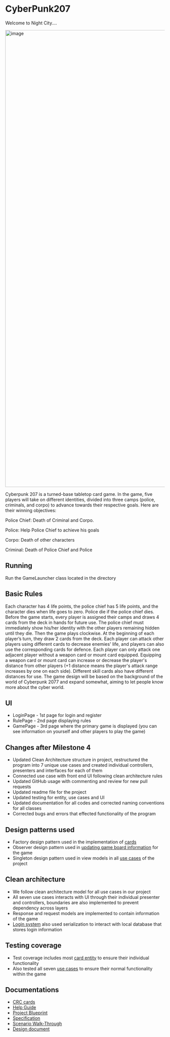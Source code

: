 # CyberPunk207

Welcome to Night City....

<img width="1439" alt="image" src="https://user-images.githubusercontent.com/105243930/205428299-ffaf8462-70fa-4a22-8584-bc09986ce6d4.png">


Cyberpunk 207 is a turned-base tabletop card game. In the game, five players will take on different identities, divided into three camps (police, criminals, and corpo) to advance towards their respective goals. Here are their winning objectives:

Police Chief: Death of Criminal and Corpo.

Police: Help Police Chief to achieve his goals

Corpo: Death of other characters

Criminal: Death of Police Chief and Police


## Running
Run the GameLauncher class located in the directory

## Basic Rules

Each character has 4 life points, the police chief has 5 life points, and the character dies when life goes to zero. Police die if the police chief dies. Before the game starts, every player is assigned their camps and draws 4 cards from the deck in hands for future use. The police chief must immediately show his/her identity with the other players remaining hidden until they die. Then the game plays clockwise. At the beginning of each player’s turn, they draw 2 cards from the deck. Each player can attack other players using different cards to decrease enemies' life, and players can also use the corresponding cards for defence. Each player can only attack one adjacent player without a weapon card or mount card equipped. Equipping a weapon card or mount card can increase or decrease the player's distance from other players (+1 distance means the player's attack range increases by one on each side). Different skill cards also have different distances for use. The game design will be based on the background of the world of Cyberpunk 2077 and expand somewhat, aiming to let people know more about the cyber world.

## UI
* LoginPage - 1st page for login and register
* RulePage - 2nd page displaying rules
* GamePage - 3rd page where the primary game is displayed (you can see information on yourself and other players to play the game)

## Changes after Milestone 4
- Updated Clean Architecture structure in project, restructured the program into 7 unique use cases and created individual controllers, presenters and interfaces for each of them
- Connected use case with front end UI following clean architecture	rules
- Updated GitHub usage with commenting and review for new pull requests
- Updated readme file for the project
- Updated testing for entity, use cases and UI
- Updated documentation for all codes and corrected naming conventions for all classes
- Corrected bugs and errors that effected functionality of the program

## Design patterns used
* Factory design pattern used in the implementation of [cards](https://github.com/CSC207-2022F-UofT/course-project-group-148/tree/main/src/main/java/entity/Card)
* Observer design pattern used in [updating game board information](https://github.com/CSC207-2022F-UofT/course-project-group-148/tree/main/src/main/java/UseCase/GlobalStatus) for the game
* Singleton design pattern used in view models in all [use cases](https://github.com/CSC207-2022F-UofT/course-project-group-148/tree/main/src/main/java/UseCase) of the project

## Clean architecture
* We follow clean architecture model for all use cases in our project
* All seven use cases interacts with UI through their individual presenter and controllers, boundaries are also implemented to prevent dependency across layers
* Response and request models are implemented to contain information of the game
* [Login system](https://github.com/CSC207-2022F-UofT/course-project-group-148/tree/main/src/main/java/UseCase/Login) also used serialization to interact with local database that stores login information

## Testing coverage
* Test coverage includes most [card entity](https://github.com/CSC207-2022F-UofT/course-project-group-148/tree/main/src/test/java/entities) to ensure their individual functionality
* Also tested all seven [use cases](https://github.com/CSC207-2022F-UofT/course-project-group-148/tree/main/src/test/java/UseCase) to ensure their normal functionality within the game

## Documentations
- [CRC cards](https://docs.google.com/presentation/d/1NDSY8ECLeGjmG_CDGjaI0u4tHIRhg0pL5_blFVvRGxs/edit#slide=id.g14c536dc64b_0_40)
- [Help Guide](https://docs.google.com/document/d/1plI87RyJ0jCMYeijyiLynWOV64fhWfKZ8fg5gIbjFcQ/edit?usp=sharing)
- [Project Blueprint](https://docs.google.com/document/d/138I455XzOeydqokah_ssoD2i4f0X__615q7Ek8vThH8/edit#heading=h.gcegl3vlg4sp)
- [Specification](https://docs.google.com/document/d/1RyoYvM5jh8z5xX-V-DCh5hZdcybpxFl1AdSeoPYMer8/edit?usp=sharing)
- [Scenario Walk-Through](https://docs.google.com/presentation/d/1NDSY8ECLeGjmG_CDGjaI0u4tHIRhg0pL5_blFVvRGxs/edit#slide=id.g14c1f896a82_0_0)
- [Design document]()